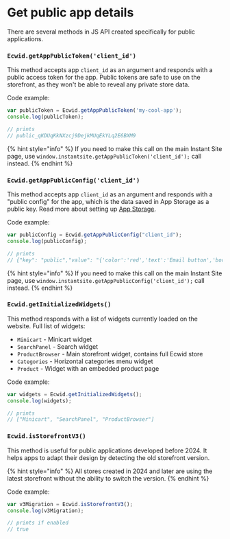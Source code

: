 # Get public app details

There are several methods in JS API created specifically for public applications.

### `Ecwid.getAppPublicToken('client_id')`

This method accepts app `client_id` as an argument and responds with a public access token for the app. Public tokens are safe to use on the storefront, as they won't be able to reveal any private store data.

Code example:

```javascript
var publicToken = Ecwid.getAppPublicToken('my-cool-app');
console.log(publicToken);

// prints
// public_qKDUqKkNXzcj9DejkMUqEkYLq2E6BXM9
```

{% hint style="info" %}
If you need to make this call on the main Instant Site page, use `window.instantsite.getAppPublicToken('client_id');` call instead.
{% endhint %}

### `Ecwid.getAppPublicConfig('client_id')`

This method accepts app `client_id` as an argument and responds with a "public config" for the app, which is the data saved in App Storage as a public key. Read more about setting up [App Storage](https://app.gitbook.com/s/uOzT5egoVTAjMJwRuMQT/launch-apps/native-and-external-apps/build-user-settings-page-for-ecwid-admin/manage-personal-user-settings-storage#about-app-storage).

Code example:

```javascript
var publicConfig = Ecwid.getAppPublicConfig("client_id");
console.log(publicConfig);

// prints
// {"key": "public","value": "{'color':'red','text':'Email button','border-radius':'3px'}"}
```

{% hint style="info" %}
If you need to make this call on the main Instant Site page, use `window.instantsite.getAppPublicConfig('client_id');` call instead.
{% endhint %}

### `Ecwid.getInitializedWidgets()`

This method responds with a list of widgets currently loaded on the website. Full list of widgets:

* `Minicart` - Minicart widget
* `SearchPanel` - Search widget
* `ProductBrowser` - Main storefront widget, contains full Ecwid store
* `Categories` - Horizontal categories menu widget
* `Product` - Widget with an embedded product page

Code example:

```javascript
var widgets = Ecwid.getInitializedWidgets();
console.log(widgets);

// prints 
// ["Minicart", "SearchPanel", "ProductBrowser"]
```

### `Ecwid.isStorefrontV3()`

This method is useful for public applications developed before 2024. It helps apps to adapt their design by detecting the old storefront version.

{% hint style="info" %}
All stores created in 2024 and later are using the latest storefront without the ability to switch the version.
{% endhint %}

Code example:

```javascript
var v3Migration = Ecwid.isStorefrontV3();
console.log(v3Migration);

// prints if enabled
// true
```
